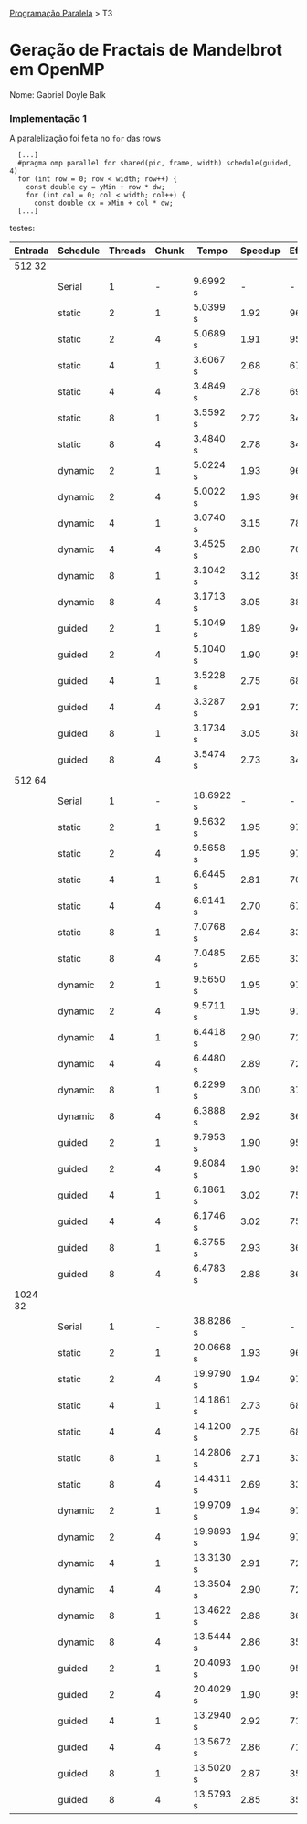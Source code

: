 [Programação Paralela](https://github.com/AndreaInfUFSM/elc139-2019a) > T3

# Geração de Fractais de Mandelbrot em OpenMP

Nome: Gabriel Doyle Balk

### Implementação 1

A paralelização foi feita no `for` das rows

```
  [...]
  #pragma omp parallel for shared(pic, frame, width) schedule(guided, 4)
  for (int row = 0; row < width; row++) {
    const double cy = yMin + row * dw;
    for (int col = 0; col < width; col++) {
      const double cx = xMin + col * dw;
  [...]
```

testes:

| Entrada | Schedule | Threads | Chunk | Tempo     | Speedup | Eficiência |
| ------- | -------- | ------- | ----- | --------- | ------- | ---------- |
| 512 32  |          |         |       |           |         |            |
|         | Serial   | 1       | -     | 9.6992 s  | -       | -          |
|         | static   | 2       | 1     | 5.0399 s  | 1.92    | 96%        |
|         | static   | 2       | 4     | 5.0689 s  | 1.91    | 95.5%      |
|         | static   | 4       | 1     | 3.6067 s  | 2.68    | 67%        |
|         | static   | 4       | 4     | 3.4849 s  | 2.78    | 69%        |
|         | static   | 8       | 1     | 3.5592 s  | 2.72    | 34%        |
|         | static   | 8       | 4     | 3.4840 s  | 2.78    | 34%        |
|         | dynamic  | 2       | 1     | 5.0224 s  | 1.93    | 96.5%      |
|         | dynamic  | 2       | 4     | 5.0022 s  | 1.93    | 96.5%      |
|         | dynamic  | 4       | 1     | 3.0740 s  | 3.15    | 78.7%      |
|         | dynamic  | 4       | 4     | 3.4525 s  | 2.80    | 70%        |
|         | dynamic  | 8       | 1     | 3.1042 s  | 3.12    | 39%        |
|         | dynamic  | 8       | 4     | 3.1713 s  | 3.05    | 38%        |
|         | guided   | 2       | 1     | 5.1049 s  | 1.89    | 94.5%      |
|         | guided   | 2       | 4     | 5.1040 s  | 1.90    | 95%        |
|         | guided   | 4       | 1     | 3.5228 s  | 2.75    | 68.7%      |
|         | guided   | 4       | 4     | 3.3287 s  | 2.91    | 72.7%      |
|         | guided   | 8       | 1     | 3.1734 s  | 3.05    | 38%        |
|         | guided   | 8       | 4     | 3.5474 s  | 2.73    | 34%        |
| 512 64  |          |         |       |           |         |            |
|         | Serial   | 1       | -     | 18.6922 s | -       | -          |
|         | static   | 2       | 1     | 9.5632 s  | 1.95    | 97.5%      |
|         | static   | 2       | 4     | 9.5658 s  | 1.95    | 97.5%      |
|         | static   | 4       | 1     | 6.6445 s  | 2.81    | 70%        |
|         | static   | 4       | 4     | 6.9141 s  | 2.70    | 67.5%      |
|         | static   | 8       | 1     | 7.0768 s  | 2.64    | 33%        |
|         | static   | 8       | 4     | 7.0485 s  | 2.65    | 33%        |
|         | dynamic  | 2       | 1     | 9.5650 s  | 1.95    | 97.5%      |
|         | dynamic  | 2       | 4     | 9.5711 s  | 1.95    | 97.5%      |
|         | dynamic  | 4       | 1     | 6.4418 s  | 2.90    | 72.5%      |
|         | dynamic  | 4       | 4     | 6.4480 s  | 2.89    | 72%        |
|         | dynamic  | 8       | 1     | 6.2299 s  | 3.00    | 37.5%      |
|         | dynamic  | 8       | 4     | 6.3888 s  | 2.92    | 36.5%      |
|         | guided   | 2       | 1     | 9.7953 s  | 1.90    | 95%        |
|         | guided   | 2       | 4     | 9.8084 s  | 1.90    | 95%        |
|         | guided   | 4       | 1     | 6.1861 s  | 3.02    | 75.5%      |
|         | guided   | 4       | 4     | 6.1746 s  | 3.02    | 75.5%      |
|         | guided   | 8       | 1     | 6.3755 s  | 2.93    | 36.6%      |
|         | guided   | 8       | 4     | 6.4783 s  | 2.88    | 36%        |
| 1024 32 |          |         |       |           |         |            |
|         | Serial   | 1       | -     | 38.8286 s | -       | -          |
|         | static   | 2       | 1     | 20.0668 s | 1.93    | 96.5%      |
|         | static   | 2       | 4     | 19.9790 s | 1.94    | 97%        |
|         | static   | 4       | 1     | 14.1861 s | 2.73    | 68%        |
|         | static   | 4       | 4     | 14.1200 s | 2.75    | 68.7%      |
|         | static   | 8       | 1     | 14.2806 s | 2.71    | 33.8%      |
|         | static   | 8       | 4     | 14.4311 s | 2.69    | 33.6%      |
|         | dynamic  | 2       | 1     | 19.9709 s | 1.94    | 97%        |
|         | dynamic  | 2       | 4     | 19.9893 s | 1.94    | 97%        |
|         | dynamic  | 4       | 1     | 13.3130 s | 2.91    | 72.7%      |
|         | dynamic  | 4       | 4     | 13.3504 s | 2.90    | 72.5%      |
|         | dynamic  | 8       | 1     | 13.4622 s | 2.88    | 36%        |
|         | dynamic  | 8       | 4     | 13.5444 s | 2.86    | 35.7%      |
|         | guided   | 2       | 1     | 20.4093 s | 1.90    | 95%        |
|         | guided   | 2       | 4     | 20.4029 s | 1.90    | 95%        |
|         | guided   | 4       | 1     | 13.2940 s | 2.92    | 73%        |
|         | guided   | 4       | 4     | 13.5672 s | 2.86    | 71.5%      |
|         | guided   | 8       | 1     | 13.5020 s | 2.87    | 35.8%      |
|         | guided   | 8       | 4     | 13.5793 s | 2.85    | 35.6%      |
